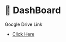 # :bookmark_tabs: DashBoard
Google Drive Link

- [ Click Here ](https://drive.google.com/drive/folders/1HLH50ujPnSZYfOjw3RlbklOjPzoEQHRH?usp=share_link)

